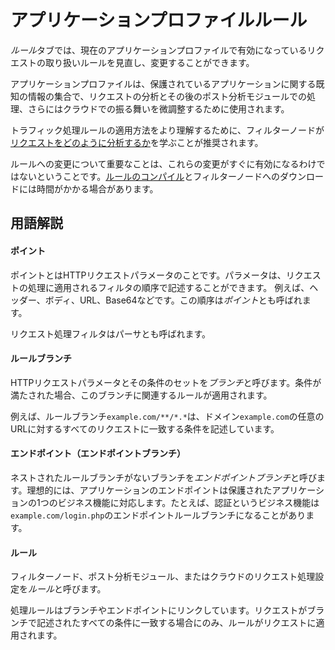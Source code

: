 [link-request-processing]:      request-processing.md
[link-rules-compiling]:         rules.md

# アプリケーションプロファイルルール

*ルール*タブでは、現在のアプリケーションプロファイルで有効になっているリクエストの取り扱いルールを見直し、変更することができます。

アプリケーションプロファイルは、保護されているアプリケーションに関する既知の情報の集合で、リクエストの分析とその後のポスト分析モジュールでの処理、さらにはクラウドでの振る舞いを微調整するために使用されます。

トラフィック処理ルールの適用方法をより理解するために、フィルターノードが[リクエストをどのように分析するか][link-request-processing]を学ぶことが推奨されます。

ルールへの変更について重要なことは、これらの変更がすぐに有効になるわけではないということです。[ルールのコンパイル][link-rules-compiling]とフィルターノードへのダウンロードには時間がかかる場合があります。

## 用語解説

#### ポイント

ポイントとはHTTPリクエストパラメータのことです。パラメータは、リクエストの処理に適用されるフィルタの順序で記述することができます。 例えば、ヘッダー、ボディ、URL、Base64などです。この順序は*ポイント*とも呼ばれます。

リクエスト処理フィルタはパーサとも呼ばれます。

#### ルールブランチ

HTTPリクエストパラメータとその条件のセットを*ブランチ*と呼びます。条件が満たされた場合、このブランチに関連するルールが適用されます。

例えば、ルールブランチ`example.com/**/*.*`は、ドメイン`example.com`の任意のURLに対するすべてのリクエストに一致する条件を記述しています。

#### エンドポイント（エンドポイントブランチ）

ネストされたルールブランチがないブランチを*エンドポイントブランチ*と呼びます。理想的には、アプリケーションのエンドポイントは保護されたアプリケーションの1つのビジネス機能に対応します。たとえば、認証というビジネス機能は`example.com/login.php`のエンドポイントルールブランチになることがあります。

#### ルール
フィルターノード、ポスト分析モジュール、またはクラウドのリクエスト処理設定を*ルール*と呼びます。

処理ルールはブランチやエンドポイントにリンクしています。リクエストがブランチで記述されたすべての条件に一致する場合にのみ、ルールがリクエストに適用されます。